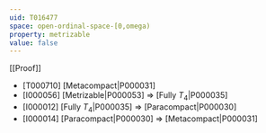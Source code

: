 ```yaml
---
uid: T016477
space: open-ordinal-space-[0,omega)
property: metrizable
value: false
---
```

[[Proof]]

* [T000710] [Metacompact|P000031]
* [I000056] [Metrizable|P000053] => [Fully $T_4$|P000035]
* [I000012] [Fully $T_4$|P000035] => [Paracompact|P000030]
* [I000014] [Paracompact|P000030] => [Metacompact|P000031]

